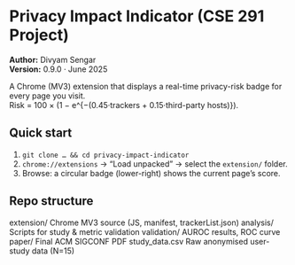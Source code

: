 # Privacy Impact Indicator (CSE 291 Project)

**Author:** Divyam Sengar  
**Version:** 0.9.0 · June 2025

A Chrome (MV3) extension that displays a real-time privacy-risk badge for every page you visit.  
Risk = 100 × (1 − e^{−(0.45·trackers + 0.15·third-party hosts)}).

## Quick start

1. `git clone … && cd privacy-impact-indicator`
2. `chrome://extensions` → “Load unpacked” → select the `extension/` folder.
3. Browse: a circular badge (lower-right) shows the current page’s score.

## Repo structure
extension/ Chrome MV3 source (JS, manifest, trackerList.json)
analysis/ Scripts for study & metric validation
validation/ AUROC results, ROC curve
paper/ Final ACM SIGCONF PDF
study_data.csv Raw anonymised user-study data (N=15)
